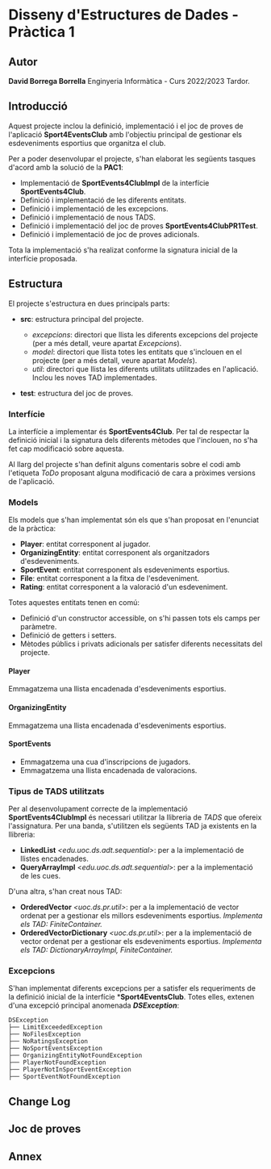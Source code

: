 # Disseny d'Estructures de Dades - Pràctica 1

  
## Autor

**David Borrega Borrella**
Enginyeria Informàtica - Curs 2022/2023 Tardor.

## Introducció

Aquest projecte inclou la definició, implementació i el joc de proves de l'aplicació **Sport4EventsClub** amb l'objectiu principal de gestionar els esdeveniments esportius que organitza el club.

Per a poder desenvolupar el projecte, s'han elaborat les següents tasques d'acord amb la solució de la **PAC1**:

 - Implementació de **SportEvents4ClubImpl** de la interfície **SportEvents4Club**.
 - Definició i implementació de les diferents entitats.
 - Definició i implementació de les excepcions.
 - Definició i implementació de nous TADS.
 - Definició i implementació del joc de proves **SportEvents4ClubPR1Test**.
 - Definició i implementació de joc de proves adicionals.
  
Tota la implementació s'ha realizat conforme la signatura inicial de la interfície proposada.

## Estructura
El projecte s'estructura en dues principals parts:

 - **src**: estructura principal del projecte.
	 - *excepcions*: directori que llista les diferents excepcions del projecte (per a més detall, veure apartat *Excepcions*).
	 - *model*: directori que llista totes les entitats que s'inclouen en el projecte (per a més detall, veure apartat *Models*).
	 - *util*: directori que llista les diferents utilitats utilitzades en l'aplicació. Inclou les noves TAD implementades.
	 
 - **test**: estructura del joc de proves.
  

### Interfície
La interfície a implementar és **SportEvents4Club**. Per tal de respectar la definició inicial i la signatura dels diferents mètodes que l'inclouen, no s'ha fet cap modificació sobre aquesta.

Al llarg del projecte s'han definit alguns comentaris sobre el codi amb l'etiqueta *ToDo* proposant alguna modificació de cara a pròximes versions de l'aplicació.

### Models
Els models que s'han implementat són els que s'han proposat en l'enunciat de la pràctica:

 - **Player**: entitat corresponent al jugador.
 - **OrganizingEntity**: entitat corresponent als organitzadors d'esdeveniments.
 - **SportEvent**: entitat corresponent als esdeveniments esportius.
 - **File**: entitat corresponent a la fitxa de l'esdeveniment.
 - **Rating**: entitat corresponent a la valoració d'un esdeveniment.

Totes aquestes entitats tenen en comú:

 - Definició d'un constructor accessible, on s'hi passen tots els camps per paràmetre.
 - Definició de getters i setters.
 - Mètodes públics i privats adicionals per satisfer diferents necessitats del projecte.
#### Player
Emmagatzema una llista encadenada d'esdeveniments esportius.
#### OrganizingEntity
Emmagatzema una llista encadenada d'esdeveniments esportius.
#### SportEvents
 - Emmagatzema una cua d'inscripcions de jugadors.
 - Emmagatzema una llista encadenada de valoracions.

### Tipus de TADS utilitzats
  Per al desenvolupament correcte de la implementació **SportEvents4ClubImpl** és necessari utilitzar la llibreria de *TADS* que ofereix l'assignatura. 
  Per una banda, s'utilitzen els següents TAD ja existents en la llibreria:
   - **LinkedList** *<edu.uoc.ds.adt.sequential>*: per a la implementació de llistes encadenades.
   - **QueryArrayImpl** <*edu.uoc.ds.adt.sequential*>: per a la implementació de les cues.

D'una altra, s'han creat nous TAD:

 - **OrderedVector** *<uoc.ds.pr.util>*: per a la implementació de vector ordenat per a gestionar els millors esdeveniments esportius. *Implementa els TAD: FiniteContainer.*
 - **OrderedVectorDictionary** *<uoc.ds.pr.util>*: per a la implementació de vector ordenat per a gestionar els esdeveniments esportius. *Implementa els TAD: DictionaryArrayImpl, FiniteContainer.*


### Excepcions
S'han implementat diferents excepcions per a satisfer els requeriments de la definició inicial de la interfície ***Sport4EventsClub**. Totes elles, extenen d'una excepció principal anomenada ***DSException***:
```
DSException
├── LimitExceededException
├── NoFilesException
├── NoRatingsException
├── NoSportEventsException
├── OrganizingEntityNotFoundException
├── PlayerNotFoundException
├── PlayerNotInSportEventException
├── SportEventNotFoundException
```
  
## Change Log
  
## Joc de proves

## Annex